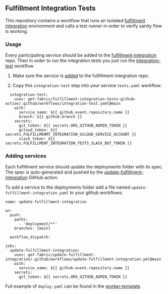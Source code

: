 ## Fulfillment Integration Tests
This repository contains a workflow that runs an isolated [fulfillment integration](https://github.com/get-fabric/fulfillment-integration) environment and calls a test runner in order to verify sanity flow is working.

### Usage
Every participating service should be added to the [fulfillment-integration](https://github.com/get-fabric/fulfillment-integration) repo. Then in order to run the integration tests you just run the [integration-test](https://github.com/get-fabric/fulfillment-integration-tests-github-action/blob/main/.github/workflows/integration-test.yaml) workflow

1. Make sure the service is [added](https://github.com/get-fabric/fulfillment-integration#adding-services) to the fulfillment-integration repo.

2. Copy this `integration-test` step into your service `tests.yaml` workflow:
```
  integration-test:
    uses: get-fabric/fulfillment-integration-tests-github-action/.github/workflows/integration-test.yaml@main
    with:
      service_name: ${{ github.event.repository.name }}
      branch: ${{ github.branch }}
    secrets:
      git_token: ${{ secrets.ORG_GITHUB_ADMIN_TOKEN }}
      gcloud_token: ${{ secrets.FULFILLMENMT_INTEGRATION_GCLOUD_SERVICE_ACCOUNT }}
      slack_token: ${{ secrets.FULFILLMENT_INTEGRATION_TESTS_SLACK_BOT_TOKEN }}
```

### Adding services

Each fulfillment service should update the deployments folder with its spec. The spec is auto-generated and pushed by the [update-fulfillment-integration](https://github.com/get-fabric/update-fulfillment-integration) GitHub action.

To add a service to the deployments folder add a file named `update-fulfillment-integration.yaml` to your github workflows:
```
name: update-fulfillment-integration

on:
  push:
    paths:
      - 'deployment/**'
    branches: [main]

  workflow_dispatch:

jobs:
  update-fulfillment-integration:
    uses: get-fabric/update-fulfillment-integration/.github/workflows/update-fulfillment-integration.yml@main
    with:
      service_name: ${{ github.event.repository.name }}
    secrets:
      git_token: ${{ secrets.ORG_GITHUB_ADMIN_TOKEN }}

```

Full example of `deploy.yaml` can be found in the [worker-template](https://github.com/get-fabric/worker-template/blob/main/.github/workflows/deploy.yml).

